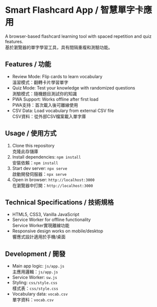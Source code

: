 # Smart Flashcard App / 智慧單字卡應用

A browser-based flashcard learning tool with spaced repetition and quiz features.  
基於瀏覽器的單字學習工具，具有間隔重複和測驗功能。

## Features / 功能
- Review Mode: Flip cards to learn vocabulary  
  溫習模式：翻轉卡片學習單字
- Quiz Mode: Test your knowledge with randomized questions  
  測驗模式：隨機題目測試你的知識
- PWA Support: Works offline after first load  
  PWA支持：首次載入後可離線使用
- CSV Data: Load vocabulary from external CSV file  
  CSV資料：從外部CSV檔案載入單字庫

## Usage / 使用方式
1. Clone this repository  
   克隆此存儲庫
2. Install dependencies: `npm install`  
   安裝依賴：`npm install`
3. Start dev server: `npx serve`  
   啟動開發伺服器：`npx serve`
4. Open in browser: `http://localhost:3000`  
   在瀏覽器中打開：`http://localhost:3000`

## Technical Specifications / 技術規格
- HTML5, CSS3, Vanilla JavaScript  
- Service Worker for offline functionality  
  Service Worker實現離線功能
- Responsive design works on mobile/desktop  
  響應式設計適用於手機/桌面

## Development / 開發
- Main app logic: `js/app.js`  
  主應用邏輯：`js/app.js`
- Service Worker: `sw.js`  
- Styling: `css/style.css`  
  樣式表：`css/style.css`
- Vocabulary data: `vocab.csv`  
  單字資料：`vocab.csv`
